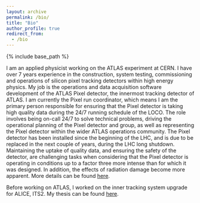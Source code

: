 ```yaml
---
layout: archive
permalink: /bio/
title: "Bio"
author_profile: true
redirect_from: 
  - /bio
---
```


{% include base_path %}

I am an applied physicist working on the ATLAS experiment at CERN. I have over 7 years experience in the 
construction, system testing, commissioning and operations of silicon pixel tracking detectors within high energy physics.
My job is the operations and data acquisition software development of the ATLAS Pixel detector, the innermost tracking detector
of ATLAS. I am currently the Pixel run coordinator, which means I am the primary person responsible for ensuring that the Pixel
detector is taking high quality data during the 24/7 running schedule of the LOCO. The role involves being on-call 24/7 to solve 
technical problems, driving the operational planning of the Pixel detector and group, as well as representing the Pixel detector
within the wider ATLAS operations community. The Pixel detector has been installed since the beginning of the LHC, and is due to 
be replaced in the next couple of years, during the LHC long shutdown. Maintaining the uptake of quality data, and ensuring the 
safety of the detector, are challenging tasks when considering that the Pixel detector is operating in conditions up to a factor
three more intense than for which it was designed. In addition, the effects of radiation damage become more apparent.
More details can be found [here]({{base_path}}/publication/operational-experience-and-performance-with-the-ATLAS-Pixel-detector).

Before working on ATLAS, I worked on the inner tracking system upgrade for ALICE, ITS2. My thesis can be found [here]({{base_path}}/thesis/).


